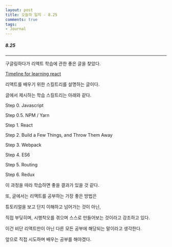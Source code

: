 ```yaml
---
layout: post
title: 오늘의 일지 - 8.25
comments: true
tags:
- Journal
---
```


##### 8.25

---



구글링하다가 리액트 학습에 관한 좋은 글을 찾았다.

[Timeline for learning react](https://daveceddia.com/timeline-for-learning-react/)

리액트를 배우기 위한 스킬트리를 설명하는 글이다.

글에서 제시하는 학습 스킬트리는 아래와 같다.



Step 0. Javascript

Step 0.5. NPM / Yarn

Step 1. React

Step 2. Build a Few Things, and Throw Them Away

Step 3. Webpack

Step 4. ES6

Step 5. Routing

Step 6. Redux



이 과정을 따라 학습하면 좋을 결과가 있을 것 같다.

또, 글에서는 리액트를 공부하는 가장 좋은 방법은 

튜토리얼을 보고 단지 이해하고 넘어가는 것이 아닌,

직접 부딪히며, 시행착오를 겪으며 스스로 만들어보는 것이라고 강조하고 있다.

이건 비단 리액트만이 아닌 다른 모든 공부에 해당되는 말이라고 생각한다.

앞으로 직접 시도하며 배우는 공부를 해야겠다.



